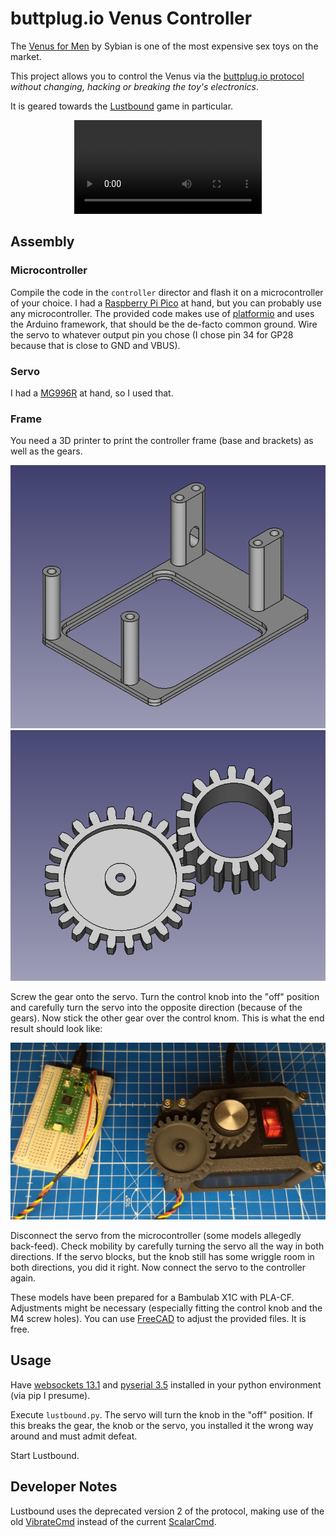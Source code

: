 # buttplug.io Venus Controller

The [Venus for Men](https://venusformen.com/) by Sybian is one of the most expensive sex toys on the market.
 
This project allows you to control the Venus via the [buttplug.io protocol](https://docs.buttplug.io/docs/spec/) *without changing, hacking or breaking the toy's electronics*.

It is geared towards the [Lustbound](https://www.lustboundgame.com/) game in particular.

<div align="center"><video src="https://github.com/user-attachments/assets/887a0792-023a-4b3a-a665-8da0f4ae2b99" /></div>

## Assembly

### Microcontroller

Compile the code in the `controller` director and flash it on a microcontroller of your choice. I had a [Raspberry Pi Pico](https://www.raspberrypi.com/products/raspberry-pi-pico/) at hand, but you can probably use any microcontroller. The provided code makes use of [platformio](https://platformio.org/) and uses the Arduino framework, that should be the de-facto common ground. Wire the servo to whatever output pin you chose (I chose pin 34 for GP28 because that is close to GND and VBUS).

### Servo

I had a [MG996R](https://www.digikey.com/en/htmldatasheets/production/5014637/0/0/1/mg996r) at hand, so I used that.

### Frame

You need a 3D printer to print the controller frame (base and brackets) as well as the gears.

![](media/controller_frame.png)
![](media/gears.png)

Screw the gear onto the servo. Turn the control knob into the "off" position and carefully turn the servo into the opposite direction (because of the gears). Now stick the other gear over the control knom. This is what the end result should look like:

![](media/assembled.jpg)

Disconnect the servo from the microcontroller (some models allegedly back-feed). Check mobility by carefully turning the servo all the way in both directions. If the servo blocks, but the knob still has some wriggle room in both directions, you did it right. Now connect the servo to the controller again.

These models have been prepared for a Bambulab X1C with PLA-CF. Adjustments might be necessary (especially fitting the control knob and the M4 screw holes). You can use [FreeCAD](https://www.freecad.org) to adjust the provided files. It is free.

## Usage

Have [websockets 13.1](https://pypi.org/project/websockets/) and [pyserial 3.5](https://pypi.org/project/pyserial/) installed in your python environment (via pip I presume).

Execute `lustbound.py`. The servo will turn the knob in the "off" position. If this breaks the gear, the knob or the servo, you installed it the wrong way around and must admit defeat.

Start Lustbound.

## Developer Notes

Lustbound uses the deprecated version 2 of the protocol, making use of the old [VibrateCmd](https://docs.buttplug.io/docs/spec/deprecated/#vibratecmd) instead of the current [ScalarCmd](https://docs.buttplug.io/docs/spec/generic#scalarcmd).

